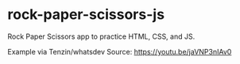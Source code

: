 # rock-paper-scissors-js

Rock Paper Scissors app to practice HTML, CSS, and JS.

Example via Tenzin/whatsdev
Source: https://youtu.be/jaVNP3nIAv0
